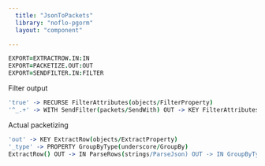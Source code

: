 ```yaml
---
  title: "JsonToPackets"
  library: "noflo-pgorm"
  layout: "component"

---
```


```coffeescript
EXPORT=EXTRACTROW.IN:IN
EXPORT=PACKETIZE.OUT:OUT
EXPORT=SENDFILTER.IN:FILTER

```
Filter output


```coffeescript
'true' -> RECURSE FilterAttributes(objects/FilterProperty)
'^_.+' -> WITH SendFilter(packets/SendWith) OUT -> KEY FilterAttributes()

```
Actual packetizing


```coffeescript
'out' -> KEY ExtractRow(objects/ExtractProperty)
'_type' -> PROPERTY GroupByType(underscore/GroupBy)
ExtractRow() OUT -> IN ParseRows(strings/ParseJson) OUT -> IN GroupByType() OUT -> IN FilterAttributes() OUT -> IN Packetize(adapters/ObjectToPackets)

```